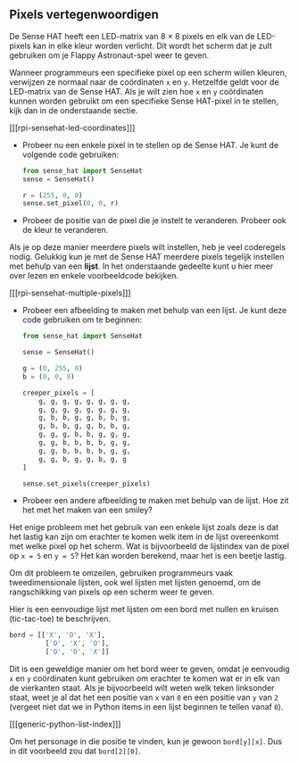 ## Pixels vertegenwoordigen

De Sense HAT heeft een LED-matrix van 8 × 8 pixels en elk van de LED-pixels kan in elke kleur worden verlicht. Dit wordt het scherm dat je zult gebruiken om je Flappy Astronaut-spel weer te geven.

Wanneer programmeurs een specifieke pixel op een scherm willen kleuren, verwijzen ze normaal naar de coördinaten `x` en `y`. Hetzelfde geldt voor de LED-matrix van de Sense HAT. Als je wilt zien hoe `x` en `y` coördinaten kunnen worden gebruikt om een specifieke Sense HAT-pixel in te stellen, kijk dan in de onderstaande sectie.

[[[rpi-sensehat-led-coordinates]]]

- Probeer nu een enkele pixel in te stellen op de Sense HAT. Je kunt de volgende code gebruiken:

    ```python
    from sense_hat import SenseHat
    sense = SenseHat()

    r = (255, 0, 0)
    sense.set_pixel(0, 0, r)
    ```

- Probeer de positie van de pixel die je instelt te veranderen. Probeer ook de kleur te veranderen.

Als je op deze manier meerdere pixels wilt instellen, heb je veel coderegels nodig. Gelukkig kun je met de Sense HAT meerdere pixels tegelijk instellen met behulp van een **lijst**. In het onderstaande gedeelte kunt u hier meer over lezen en enkele voorbeeldcode bekijken.

[[[rpi-sensehat-multiple-pixels]]]

- Probeer een afbeelding te maken met behulp van een lijst. Je kunt deze code gebruiken om te beginnen:

    ```python
    from sense_hat import SenseHat

    sense = SenseHat()

    g = (0, 255, 0)
    b = (0, 0, 0)

    creeper_pixels = [
        g, g, g, g, g, g, g, g,
        g, g, g, g, g, g, g, g,
        g, b, b, g, g, b, b, g,
        g, b, b, g, g, b, b, g,
        g, g, g, b, b, g, g, g,
        g, g, b, b, b, b, g, g,
        g, g, b, b, b, b, g, g,
        g, g, b, g, g, b, g, g
    ]

    sense.set_pixels(creeper_pixels)
    ```

- Probeer een andere afbeelding te maken met behulp van de lijst. Hoe zit het met het maken van een smiley?

Het enige probleem met het gebruik van een enkele lijst zoals deze is dat het lastig kan zijn om erachter te komen welk item in de lijst overeenkomt met welke pixel op het scherm. Wat is bijvoorbeeld de lijstindex van de pixel op `x = 5` en `y = 5`? Het kan worden berekend, maar het is een beetje lastig.

Om dit probleem te omzeilen, gebruiken programmeurs vaak tweedimensionale lijsten, ook wel lijsten met lijsten genoemd, om de rangschikking van pixels op een scherm weer te geven.

Hier is een eenvoudige lijst met lijsten om een bord met nullen en kruisen (tic-tac-toe) te beschrijven.

```python
bord = [['X', 'O', 'X'],
         ['O', 'X', 'O'],
         ['O', 'O', 'X']]
```

Dit is een geweldige manier om het bord weer te geven, omdat je eenvoudig `x` en `y` coördinaten kunt gebruiken om erachter te komen wat er in elk van de vierkanten staat. Als je bijvoorbeeld wilt weten welk teken linksonder staat, weet je al dat het een positie van `x` van `0` en een positie van `y` van `2` (vergeet niet dat we in Python items in een lijst beginnen te tellen vanaf `0`).

[[[generic-python-list-index]]]

Om het personage in die positie te vinden, kun je gewoon `bord[y][x]`. Dus in dit voorbeeld zou dat `bord[2][0]`.
